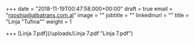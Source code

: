 +++
date = "2018-11-19T00:47:58.000+00:00"
draft = true
email = "rqoshja@albatrans.com.al"
image = ""
jobtitle = ""
linkedinurl = ""
title = "Linja \"Tufina\""
weight = 1

+++
[Linja 7.pdf](/uploads/Linja 7.pdf "Linja 7.pdf")